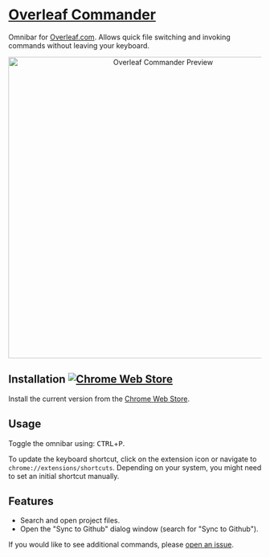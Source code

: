 # [Overleaf Commander](https://chrome.google.com/webstore/detail/overleaf-commander/bmlefjcamijlejhefedobjohbiekkemb)

Omnibar for [Overleaf.com](https://www.overleaf.com). Allows quick file switching and invoking commands without leaving your keyboard.

<p align="center">
  <img src="https://user-images.githubusercontent.com/7422050/65421893-3b251700-de05-11e9-8da7-30dd207b2bce.png" width="600" alt="Overleaf Commander Preview"/>
</p>

## Installation [![Chrome Web Store](https://img.shields.io/chrome-web-store/users/bmlefjcamijlejhefedobjohbiekkemb)](https://chrome.google.com/webstore/detail/overleaf-commander/bmlefjcamijlejhefedobjohbiekkemb)

Install the current version from the [Chrome Web Store](https://chrome.google.com/webstore/detail/overleaf-commander/bmlefjcamijlejhefedobjohbiekkemb).

## Usage
Toggle the omnibar using: <kbd>CTRL</kbd>+<kbd>P</kbd>.

To update the keyboard shortcut, click on the extension icon or navigate to `chrome://extensions/shortcuts`.
Depending on your system, you might need to set an initial shortcut manually.

## Features
* Search and open project files.
* Open the "Sync to Github" dialog window (search for "Sync to Github").

If you would like to see additional commands, please [open an issue](https://github.com/fawind/overleaf-commander/issues/new).
